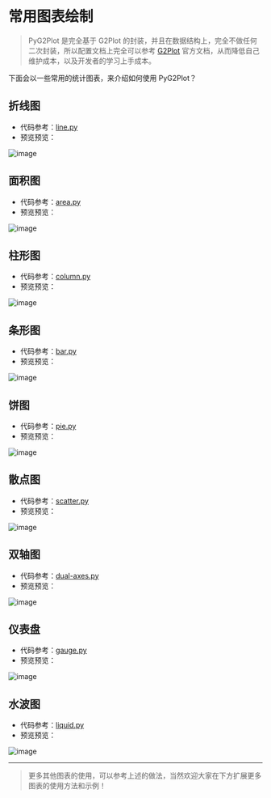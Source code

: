 # 常用图表绘制

> PyG2Plot 是完全基于 G2Plot 的封装，并且在数据结构上，完全不做任何二次封装，所以配置文档上完全可以参考 [G2Plot](https://g2plot.antv.vision/) 官方文档，从而降低自己维护成本，以及开发者的学习上手成本。

下面会以一些常用的统计图表，来介绍如何使用 PyG2Plot？


## 折线图

- 代码参考：[line.py](./plots/line.py)
- 预览预览：

![image](https://user-images.githubusercontent.com/7856674/105569209-bb9db400-5d7a-11eb-9840-e733152930ad.png)


## 面积图

- 代码参考：[area.py](./plots/area.py)
- 预览预览：

![image](https://user-images.githubusercontent.com/7856674/105569305-a7a68200-5d7b-11eb-8a44-dea2a3ea1b8b.png)


## 柱形图

- 代码参考：[column.py](./plots/column.py)
- 预览预览：

![image](https://user-images.githubusercontent.com/7856674/105569411-55b22c00-5d7c-11eb-9465-039fccd8037c.png)


## 条形图

- 代码参考：[bar.py](./plots/bar.py)
- 预览预览：

![image](https://user-images.githubusercontent.com/7856674/105569482-d7a25500-5d7c-11eb-8159-8e57cd68e890.png)


## 饼图

- 代码参考：[pie.py](./plots/pie.py)
- 预览预览：

![image](https://user-images.githubusercontent.com/7856674/105569788-b7c06080-5d7f-11eb-8a7e-a568fe80a746.png)


## 散点图

- 代码参考：[scatter.py](./plots/scatter.py)
- 预览预览：

![image](https://user-images.githubusercontent.com/7856674/105569607-daea1080-5d7d-11eb-8d0f-0edcf8312a5c.png)


## 双轴图

- 代码参考：[dual-axes.py](./plots/dual-axes.py)
- 预览预览：

![image](https://user-images.githubusercontent.com/7856674/105569671-8e530500-5d7e-11eb-9ad1-c682f59090fc.png)


## 仪表盘

- 代码参考：[gauge.py](./plots/gauge.py)
- 预览预览：

![image](https://user-images.githubusercontent.com/7856674/105569719-16d1a580-5d7f-11eb-940e-ae3930394b12.png)


## 水波图

- 代码参考：[liquid.py](./plots/liquid.py)
- 预览预览：

![image](https://user-images.githubusercontent.com/7856674/105569773-92335700-5d7f-11eb-8a44-20e19e5b17f0.png)


----

> 更多其他图表的使用，可以参考上述的做法，当然欢迎大家在下方扩展更多图表的使用方法和示例！
